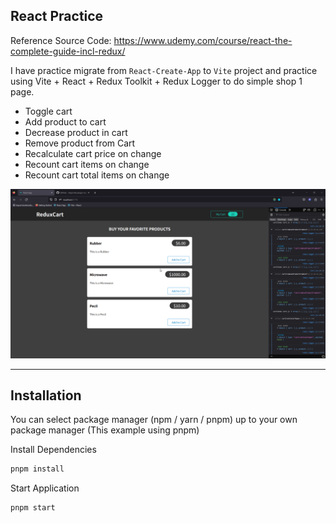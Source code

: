 React Practice
---
Reference Source Code: https://www.udemy.com/course/react-the-complete-guide-incl-redux/
 
I have practice migrate from `React-Create-App` to `Vite` project and practice using Vite + React + Redux Toolkit + Redux Logger to do simple shop 1 page.

- Toggle cart
- Add product to cart
- Decrease product in cart
- Remove product from Cart
- Recalculate cart price on change
- Recount cart items on change
- Recount cart total items on change

![](public/preview.gif)

---
Installation
---
You can select package manager (npm / yarn / pnpm) up to your own package manager (This example using pnpm)

Install Dependencies
``` bash
pnpm install
```

Start Application
``` bash
pnpm start
```

